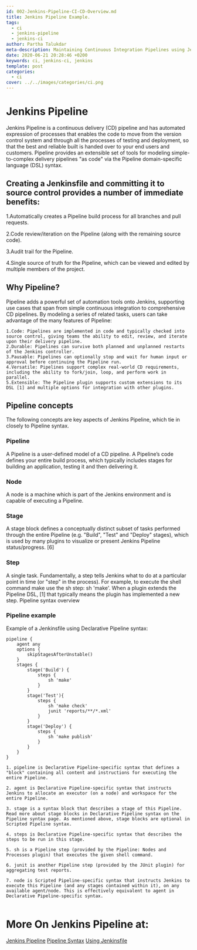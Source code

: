 ```yaml
---
id: 002-Jenkins-Pipeline-CI-CD-Overview.md
title: Jenkins Pipeline Example.
tags:
  - ci
  - jenkins-pipeline
  - jenkins-ci
author: Partha Talukdar
meta-description: Maintaining Continuous Integration Pipelines using Jenkins DSL.
date: 2020-06-21 20:28:46 +0200
keywords: ci, jenkins-ci, jenkins
template: post
categories:
  - ci
cover: ../../images/categories/ci.png
---
```


# Jenkins Pipeline

Jenkins Pipeline is a continuous delivery (CD) pipeline and has automated expression of processes that enables the code to move from the version control system and through all the processes of testing and deployment, so that the best and reliable built is handed over to your end users and customers.
Pipeline provides an extensible set of tools for modeling simple-to-complex delivery pipelines "as code" via the Pipeline domain-specific language (DSL) syntax.


## Creating a Jenkinsfile and committing it to source control provides a number of immediate benefits:
    
   1.Automatically creates a Pipeline build process for all branches and pull requests.

   2.Code review/iteration on the Pipeline (along with the remaining source code).

   3.Audit trail for the Pipeline.

   4.Single source of truth for the Pipeline, which can be viewed and edited by multiple members of the project.
 
## Why Pipeline?

Pipeline adds a powerful set of automation tools onto Jenkins, supporting use cases that span from simple continuous integration to comprehensive CD pipelines. By modeling a series of related tasks, users can take advantage of the many features of Pipeline:
    
   ```
   1.Code: Pipelines are implemented in code and typically checked into source control, giving teams the ability to edit, review, and iterate upon their delivery pipeline.
   2.Durable: Pipelines can survive both planned and unplanned restarts of the Jenkins controller.
   3.Pausable: Pipelines can optionally stop and wait for human input or approval before continuing the Pipeline run.
   4.Versatile: Pipelines support complex real-world CD requirements, including the ability to fork/join, loop, and perform work in parallel.
   5.Extensible: The Pipeline plugin supports custom extensions to its DSL [1] and multiple options for integration with other plugins.
   ```
## Pipeline concepts

The following concepts are key aspects of Jenkins Pipeline, which tie in closely to Pipeline syntax.

### Pipeline

A Pipeline is a user-defined model of a CD pipeline. A Pipeline’s code defines your entire build process, which typically includes stages for building an application, testing it and then delivering it.

### Node

A node is a machine which is part of the Jenkins environment and is capable of executing a Pipeline.

### Stage

A stage block defines a conceptually distinct subset of tasks performed through the entire Pipeline (e.g. "Build", "Test" and "Deploy" stages), which is used by many plugins to visualize or present Jenkins Pipeline status/progress. [6]

### Step

A single task. Fundamentally, a step tells Jenkins what to do at a particular point in time (or "step" in the process). For example, to execute the shell command make use the sh step: sh 'make'. When a plugin extends the Pipeline DSL, [1] that typically means the plugin has implemented a new step.
Pipeline syntax overview


### Pipeline example

Example of a Jenkinsfile using Declarative Pipeline syntax:

```
pipeline { 
    agent any 
    options {
        skipStagesAfterUnstable()
    }
    stages {
        stage('Build') { 
            steps { 
                sh 'make' 
            }
        }
        stage('Test'){
            steps {
                sh 'make check'
                junit 'reports/**/*.xml' 
            }
        }
        stage('Deploy') {
            steps {
                sh 'make publish'
            }
        }
    }
}
```
```
1. pipeline is Declarative Pipeline-specific syntax that defines a "block" containing all content and instructions for executing the entire Pipeline.

2. agent is Declarative Pipeline-specific syntax that instructs Jenkins to allocate an executor (on a node) and workspace for the entire Pipeline.

3. stage is a syntax block that describes a stage of this Pipeline. Read more about stage blocks in Declarative Pipeline syntax on the Pipeline syntax page. As mentioned above, stage blocks are optional in Scripted Pipeline syntax.

4. steps is Declarative Pipeline-specific syntax that describes the steps to be run in this stage.

5. sh is a Pipeline step (provided by the Pipeline: Nodes and Processes plugin) that executes the given shell command.

6. junit is another Pipeline step (provided by the JUnit plugin) for aggregating test reports.

7. node is Scripted Pipeline-specific syntax that instructs Jenkins to execute this Pipeline (and any stages contained within it), on any available agent/node. This is effectively equivalent to agent in Declarative Pipeline-specific syntax.


```   

# More On Jenkins Pipeline at:

[Jenkins Pipeline](https://www.jenkins.io/doc/book/pipeline/)
[Pipeline Syntax](https://www.jenkins.io/doc/book/pipeline/syntax)
[Using Jenkinsfile](https://www.jenkins.io/doc/book/pipeline/jenkinsfile/)
